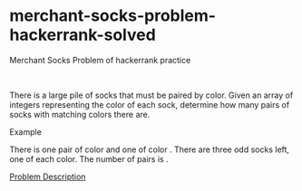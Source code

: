 # merchant-socks-problem-hackerrank-solved<br/>
Merchant Socks Problem of hackerrank practice

<br/>

There is a large pile of socks that must be paired by color. Given an array of integers representing the color of each sock, determine how many pairs of socks with matching colors there are.<br/>

Example<br/>


There is one pair of color  and one of color . There are three odd socks left, one of each color. The number of pairs is .<br/>


[Problem Description](https://www.hackerrank.com/challenges/sock-merchant/problem)


